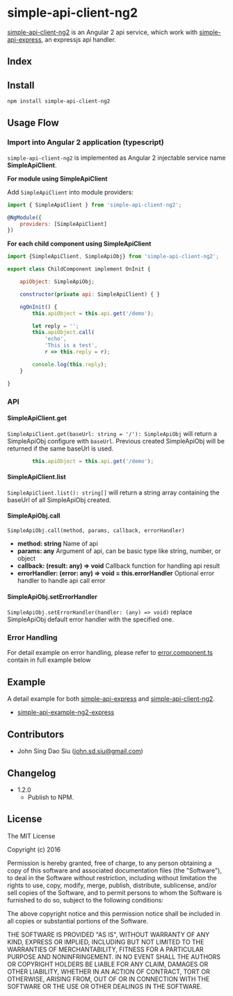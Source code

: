 # simple-api-client-ng2

[simple-api-client-ng2](https://github.com/J-Siu/simple-api-client-ng2) is an Angular 2 api service,
which work with [simple-api-express](https://github.com/J-Siu/simple-api-express), an expressjs api handler.

## Index

## Install

```
npm install simple-api-client-ng2
```

## Usage Flow

### Import into Angular 2 application (typescript)

`simple-api-client-ng2` is implemented as Angular 2 injectable service name __SimpleApiClient__.

__For module using SimpleApiClient__

Add `SimpleApiClient` into module providers:

```javascript
import { SimpleApiClient } from 'simple-api-client-ng2';

@NgModule({
	providers: [SimpleApiClient]
})
```

__For each child component using SimpleApiClient__

```javascript
import {SimpleApiClient, SimpleApiObj} from 'simple-api-client-ng2';

export class ChildComponent implement OnInit {

	apiObject: SimpleApiObj;

	constructor(private api: SimpleApiClient) { }

	ngOnInit() {
		this.apiObject = this.api.get('/demo');

		let reply = '';
		this.apiObject.call(
			'echo',
			'This is a test',
			r => this.reply = r);

		console.log(this.reply);
	}

}
```

### API

#### SimpleApiClient.get

`SimpleApiClient.get(baseUrl: string = '/'): SimpleApiObj`
will return a SimpleApiObj configure with `baseUrl`.
Previous created SimpleApiObj will be returned if the same baseUrl is used.

```javascript
		this.apiObject = this.api.get('/demo');
```

#### SimpleApiClient.list

`SimpleApiClient.list(): string[]` will return a string array containing the baseUrl of all SimpleApiObj created.

#### SimpleApiObj.call

`SimpleApiObj.call(method, params, callback, errorHandler)`

* __method: string__ Name of api
* __params: any__ Argument of api, can be basic type like string, number, or object
* __callback: (result: any) => void__ Callback function for handling api result
*	__errorHandler: (error: any) => void = this.errorHandler__ Optional error handler to handle api call error

#### SimpleApiObj.setErrorHandler

`SimpleApiObj.setErrorHandler(handler: (any) => void)` replace SimpleApiObj default error handler with the specified one.

### Error Handling

For detail example on error handling, please refer to
[error.component.ts](https://github.com/J-Siu/simple-api-example-ng2-express/blob/master/public/app/error.component.ts)
contain in full example below

## Example

A detail example for both
[simple-api-express](https://github.com/J-Siu/simple-api-express) and
[simple-api-client-ng2](https://github.com/J-Siu/simple-api-client-ng2).

- [simple-api-example-ng2-express](https://github.com/J-Siu/simple-api-example-ng2-express)

## Contributors

* John Sing Dao Siu (<john.sd.siu@gmail.com>)

## Changelog

* 1.2.0
	- Publish to NPM.

## License

The MIT License

Copyright (c) 2016

Permission is hereby granted, free of charge, to any person obtaining a copy
of this software and associated documentation files (the "Software"), to deal
in the Software without restriction, including without limitation the rights
to use, copy, modify, merge, publish, distribute, sublicense, and/or sell
copies of the Software, and to permit persons to whom the Software is
furnished to do so, subject to the following conditions:

The above copyright notice and this permission notice shall be included in
all copies or substantial portions of the Software.

THE SOFTWARE IS PROVIDED "AS IS", WITHOUT WARRANTY OF ANY KIND, EXPRESS OR
IMPLIED, INCLUDING BUT NOT LIMITED TO THE WARRANTIES OF MERCHANTABILITY,
FITNESS FOR A PARTICULAR PURPOSE AND NONINFRINGEMENT. IN NO EVENT SHALL THE
AUTHORS OR COPYRIGHT HOLDERS BE LIABLE FOR ANY CLAIM, DAMAGES OR OTHER
LIABILITY, WHETHER IN AN ACTION OF CONTRACT, TORT OR OTHERWISE, ARISING FROM,
OUT OF OR IN CONNECTION WITH THE SOFTWARE OR THE USE OR OTHER DEALINGS IN
THE SOFTWARE.
